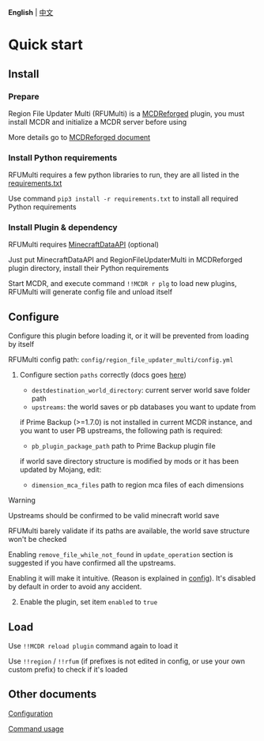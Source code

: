 **English** | [中文](zh/quick_start.md)

# Quick start

## Install

### Prepare

Region File Updater Multi (RFUMulti) is a [MCDReforged](https://mcdreforged.com) plugin, you must install MCDR and initialize a MCDR server before using

More details go to [MCDReforged document](https://docs.mcdreforged.com/en/latest/quick_start.html)

### Install Python requirements

RFUMulti requires a few python libraries to run, they are all listed in the [requirements.txt]((https://github.com/TISUnion/PrimeBackup/blob/master/requirements.txt))

Use command `pip3 install -r requirements.txt`  to install all required Python requirements

### Install Plugin & dependency

RFUMulti requires [MinecraftDataAPI](https://github.com/MCDReforged/MinecraftDataAPI) (optional)

Just put MinecraftDataAPI and RegionFileUpdaterMulti in MCDReforged plugin directory, install their Python requirements

Start MCDR, and execute command `!!MCDR r plg` to load new plugins, RFUMulti will generate config file and unload itself

## Configure

Configure this plugin before loading it, or it will be prevented from loading by itself

RFUMulti config path: `config/region_file_updater_multi/config.yml`

1. Configure section `paths` correctly (docs goes [here](config.md#paths))

    - `destdestination_world_directory`: current server world save folder path
    - `upstreams`: the world saves or pb databases you want to update from
    
    if Prime Backup (>=1.7.0) is not installed in current MCDR instance, and you want to user PB upstreams, the following path is required:
    - `pb_plugin_package_path` path to Prime Backup plugin file
    
    if world save directory structure is modified by mods or it has been updated by Mojang, edit:
    - `dimension_mca_files` path to region mca files of each dimensions

> [!WARNING]
> 
> Upstreams should be confirmed to be valid minecraft world save
> 
> RFUMulti barely validate if its paths are available, the world save structure won't be checked
>
> Enabling `remove_file_while_not_found` in `update_operation` section is suggested if you have confirmed all the upstreams.
> 
> Enabling it will make it intuitive. (Reason is explained in [config](config.md#update-operation)). It's disabled by default in order to avoid any accident.

2. Enable the plugin, set item `enabled` to `true`

## Load

Use `!!MCDR reload plugin` command again to load it 

Use `!!region` / `!!rfum` (if prefixes is not edited in config, or use your own custom prefix) to check if it's loaded


## Other documents

[Configuration](config.md)

[Command usage](command.md)
